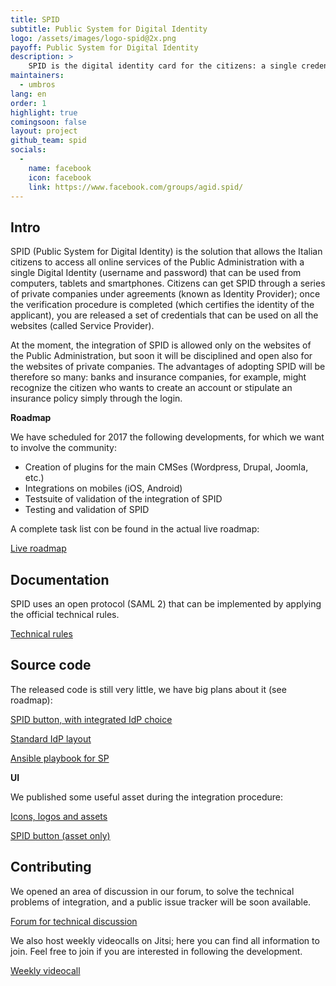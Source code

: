 ```yaml
---
title: SPID
subtitle: Public System for Digital Identity
logo: /assets/images/logo-spid@2x.png
payoff: Public System for Digital Identity
description: >
    SPID is the digital identity card for the citizens: a single credential system, with a verified identity, that can be integrated on public, but also private websites according to the SAML standard.
maintainers:
  - umbros
lang: en
order: 1
highlight: true
comingsoon: false
layout: project
github_team: spid
socials:
  -
    name: facebook
    icon: facebook
    link: https://www.facebook.com/groups/agid.spid/
---
```


## Intro
SPID (Public System for Digital Identity) is the solution that allows the Italian citizens to access all online services of the Public Administration with a single Digital Identity (username and password) that can be used from computers, tablets and smartphones. Citizens can get SPID through a series of private companies under agreements (known as Identity Provider); once the verification procedure is completed (which certifies the identity of the applicant), you are released a set of credentials that can be used on all the websites (called Service Provider).

At the moment, the integration of SPID is allowed only on the websites of the Public Administration, but soon it will be disciplined and open also for the websites of private companies. The advantages of adopting SPID will be therefore so many: banks and insurance companies, for example, might recognize the citizen who wants to create an account or stipulate an insurance policy simply through the login.


**Roadmap**

We have scheduled for 2017 the following developments, for which we want to involve the community:

 * Creation of plugins for the main CMSes (Wordpress, Drupal, Joomla, etc.)
 * Integrations on mobiles (iOS, Android)
 * Testsuite of validation of the integration of SPID
 * Testing and validation of SPID

A complete task list con be found in the actual live roadmap:

[Live roadmap](https://trello.com/b/PHF0ErvK/spid-roadmap)

## Documentation

SPID uses an open protocol (SAML 2) that can be implemented by applying the official technical rules.

[Technical rules](https://docs.italia.it/italia/spid/spid-regole-tecniche/)


## Source code

The released code is still very little, we have big plans about it (see roadmap):

[SPID button, with integrated IdP choice](https://github.com/italia/spid-sp-access-button)

[Standard IdP layout](https://github.com/italia/spid-idp-login-layout)

[Ansible playbook for SP](https://github.com/italia/spid-sp-playbook)

**UI**

We published some useful asset during the integration procedure:

[Icons, logos and assets](https://github.com/italia/spid-graphics)

[SPID button (asset only)](https://github.com/italia/spid-button)


## Contributing

We opened an area of discussion in our forum, to solve the technical problems of integration, and a public issue tracker will be soon available.

[Forum for technical discussion](https://forum.italia.it/c/spid)

We also host weekly videocalls on Jitsi; here you can find all information
to join. Feel free to join if you are interested in following the
development.

[Weekly videocall](https://forum.italia.it/t/spid-weekly-meeting/276)


